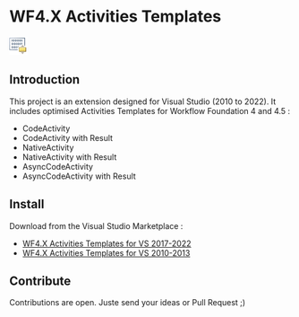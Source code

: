 # WF4.X Activities Templates
![WF4.X Activities Templates for Visual Studio](Documentations/Images/icon.png)

## Introduction
This project is an extension designed for Visual Studio (2010 to 2022). It includes optimised Activities Templates for Workflow Foundation 4 and 4.5 :
- CodeActivity
- CodeActivity with Result
- NativeActivity
- NativeActivity with Result 
- AsyncCodeActivity
- AsyncCodeActivity with Result

## Install

Download from the Visual Studio Marketplace :
- [WF4.X Activities Templates for VS 2017-2022](https://marketplace.visualstudio.com/items?itemName=JeremyJeanson.WF4TemplatesVS2017plus)
- [WF4.X Activities Templates for VS 2010-2013](https://marketplace.visualstudio.com/items?itemName=JeremyJeanson.WF4XActivitiesTemplates)


## Contribute
Contributions are open. Juste send your ideas or Pull Request ;)